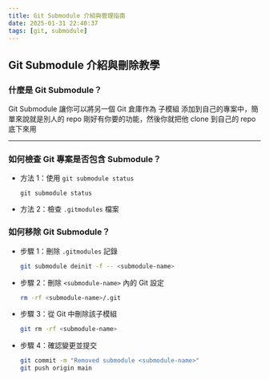 ```yaml
---
title: Git Submodule 介紹與管理指南  
date: 2025-01-31 22:40:37
tags: [git, submodule]
---
```


## Git Submodule 介紹與刪除教學


### 什麼是 Git Submodule？  
Git Submodule 讓你可以將另一個 Git 倉庫作為 子模組 添加到自己的專案中，簡單來說就是別人的 repo 剛好有你要的功能，然後你就把他 clone 到自己的 repo 底下來用

---

### 如何檢查 Git 專案是否包含 Submodule？  

- 方法 1：使用 `git submodule status`
    ```
    git submodule status
    ```
- 方法 2：檢查 `.gitmodules` 檔案


### 如何移除 Git Submodule？  


- 步驟 1：刪除 `.gitmodules` 記錄
    ```sh
    git submodule deinit -f -- <submodule-name>
    ```

- 步驟 2：刪除 `<submodule-name>` 內的 Git 設定
    ```sh
    rm -rf <submodule-name>/.git
    ```

- 步驟 3：從 Git 中刪除該子模組
    ```sh
    git rm -rf <submodule-name>
    ```

- 步驟 4：確認變更並提交
    ```sh
    git commit -m "Removed submodule <submodule-name>"
    git push origin main
    ```
